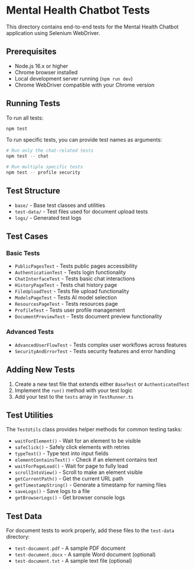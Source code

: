 # Mental Health Chatbot Tests

This directory contains end-to-end tests for the Mental Health Chatbot application using Selenium WebDriver.

## Prerequisites

- Node.js 16.x or higher
- Chrome browser installed
- Local development server running (`npm run dev`)
- Chrome WebDriver compatible with your Chrome version

## Running Tests

To run all tests:

```bash
npm test
```

To run specific tests, you can provide test names as arguments:

```bash
# Run only the chat-related tests
npm test -- chat

# Run multiple specific tests
npm test -- profile security
```

## Test Structure

- `base/` - Base test classes and utilities
- `test-data/` - Test files used for document upload tests
- `logs/` - Generated test logs

## Test Cases

### Basic Tests
- `PublicPagesTest` - Tests public pages accessibility
- `AuthenticationTest` - Tests login functionality
- `ChatInterfaceTest` - Tests basic chat interactions
- `HistoryPageTest` - Tests chat history page
- `FileUploadTest` - Tests file upload functionality
- `ModelsPageTest` - Tests AI model selection
- `ResourcesPageTest` - Tests resources page
- `ProfileTest` - Tests user profile management
- `DocumentPreviewTest` - Tests document preview functionality

### Advanced Tests
- `AdvancedUserFlowTest` - Tests complex user workflows across features
- `SecurityAndErrorTest` - Tests security features and error handling

## Adding New Tests

1. Create a new test file that extends either `BaseTest` or `AuthenticatedTest`
2. Implement the `run()` method with your test logic
3. Add your test to the `tests` array in `TestRunner.ts`

## Test Utilities

The `TestUtils` class provides helper methods for common testing tasks:

- `waitForElement()` - Wait for an element to be visible
- `safeClick()` - Safely click elements with retries
- `typeText()` - Type text into input fields
- `elementContainsText()` - Check if an element contains text
- `waitForPageLoad()` - Wait for page to fully load
- `scrollIntoView()` - Scroll to make an element visible
- `getCurrentPath()` - Get the current URL path
- `getTimestampString()` - Generate a timestamp for naming files
- `saveLogs()` - Save logs to a file
- `getBrowserLogs()` - Get browser console logs

## Test Data

For document tests to work properly, add these files to the `test-data` directory:

- `test-document.pdf` - A sample PDF document
- `test-document.docx` - A sample Word document (optional)
- `test-document.txt` - A sample text file (optional) 